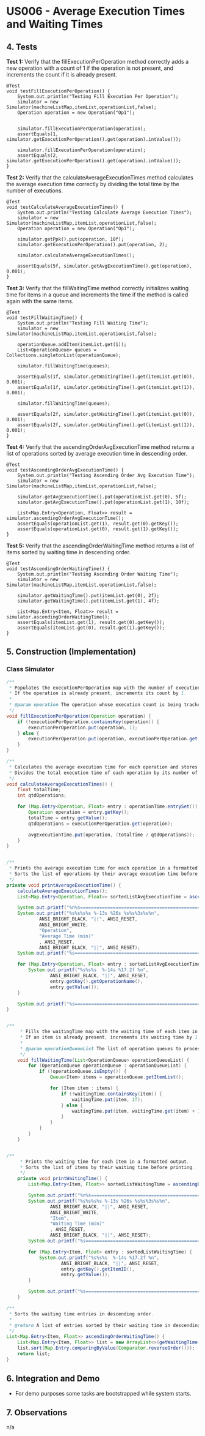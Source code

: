 # US006 - Average Execution Times and Waiting Times

## 4. Tests 

**Test 1:** Verify that the fillExecutionPerOperation method correctly adds a new operation with a count of 1 if the operation is not present, and increments the count if it is already present. 

	@Test
    void testFillExecutionPerOperation() {
        System.out.println("Testing Fill Execution Per Operation");
        simulator = new Simulator(machineListMap,itemList,operationList,false);
        Operation operation = new Operation("Op1");


        simulator.fillExecutionPerOperation(operation);
        assertEquals(1, simulator.getExecutionPerOperation().get(operation).intValue());

        simulator.fillExecutionPerOperation(operation);
        assertEquals(2, simulator.getExecutionPerOperation().get(operation).intValue());
    }
	

**Test 2:**  Verify that the calculateAverageExecutionTimes method calculates the average execution time correctly by dividing the total time by the number of executions.

	@Test
    void testCalculateAverageExecutionTimes() {
        System.out.println("Testing Calculate Average Execution Times");
        simulator = new Simulator(machineListMap,itemList,operationList,false);
        Operation operation = new Operation("Op1");

        simulator.getPpk().put(operation, 10f);
        simulator.getExecutionPerOperation().put(operation, 2);

        simulator.calculateAverageExecutionTimes();

        assertEquals(5f, simulator.getAvgExecutionTime().get(operation), 0.001);
    }

**Test 3:** Verify that the fillWaitingTime method correctly initializes waiting time for items in a queue and increments the time if the method is called again with the same items.

    @Test
    void testFillWaitingTime() {
        System.out.println("Testing Fill Waiting Time");
        simulator = new Simulator(machineListMap,itemList,operationList,false);

        operationQueue.addItem(itemList.get(1));
        List<OperationQueue> queues = Collections.singletonList(operationQueue);

        simulator.fillWaitingTime(queues);

        assertEquals(1f, simulator.getWaitingTime().get(itemList.get(0)), 0.001);
        assertEquals(1f, simulator.getWaitingTime().get(itemList.get(1)), 0.001);

        simulator.fillWaitingTime(queues);

        assertEquals(2f, simulator.getWaitingTime().get(itemList.get(0)), 0.001);
        assertEquals(2f, simulator.getWaitingTime().get(itemList.get(1)), 0.001);
    }

**Test 4:** Verify that the ascendingOrderAvgExecutionTime method returns a list of operations sorted by average execution time in descending order.

    @Test
    void testAscendingOrderAvgExecutionTime() {
        System.out.println("Testing Ascending Order Avg Execution Time");
        simulator = new Simulator(machineListMap,itemList,operationList,false);

        simulator.getAvgExecutionTime().put(operationList.get(0), 5f);
        simulator.getAvgExecutionTime().put(operationList.get(1), 10f);

        List<Map.Entry<Operation, Float>> result = simulator.ascendingOrderAvgExecutionTime();
        assertEquals(operationList.get(1), result.get(0).getKey());
        assertEquals(operationList.get(0), result.get(1).getKey());
    }

**Test 5:** Verify that the ascendingOrderWaitingTime method returns a list of items sorted by waiting time in descending order.

    @Test
    void testAscendingOrderWaitingTime() {
        System.out.println("Testing Ascending Order Waiting Time");
        simulator = new Simulator(machineListMap,itemList,operationList,false);

        simulator.getWaitingTime().put(itemList.get(0), 2f);
        simulator.getWaitingTime().put(itemList.get(1), 4f);

        List<Map.Entry<Item, Float>> result = simulator.ascendingOrderWaitingTime();
        assertEquals(itemList.get(1), result.get(0).getKey());
        assertEquals(itemList.get(0), result.get(1).getKey());
    }



## 5. Construction (Implementation)

### Class Simulator

```java
/**
 * Populates the executionPerOperation map with the number of executions for each operation.
 * If the operation is already present, increments its count by 1.
 *
 * @param operation The operation whose execution count is being tracked.
 */
void fillExecutionPerOperation(Operation operation) {
    if (!executionPerOperation.containsKey(operation)) {
        executionPerOperation.put(operation, 1);
    } else {
        executionPerOperation.put(operation, executionPerOperation.get(operation) + 1);
    }
}
```

```java
/**
 * Calculates the average execution time for each operation and stores it in avgExecutionTime.
 * Divides the total execution time of each operation by its number of executions.
 */
void calculateAverageExecutionTimes() {
    float totalTime;
    int qtdOperations;

    for (Map.Entry<Operation, Float> entry : operationTime.entrySet()) {
        Operation operation = entry.getKey();
        totalTime = entry.getValue();
        qtdOperations = executionPerOperation.get(operation);

        avgExecutionTime.put(operation, (totalTime / qtdOperations));
    }
}

```

```java

/**
 * Prints the average execution time for each operation in a formatted output.
 * Sorts the list of operations by their average execution time before printing.
 */
private void printAverageExecutionTime() {
    calculateAverageExecutionTimes();
    List<Map.Entry<Operation, Float>> sortedListAvgExecutionTime = ascendingOrderAvgExecutionTime();

    System.out.printf("%n%s===============================================%s%n", ANSI_BRIGHT_BLACK, ANSI_RESET);
    System.out.printf("%s%s%s%s %-13s %26s %s%s%3s%s%n",
            ANSI_BRIGHT_BLACK, "||", ANSI_RESET,
            ANSI_BRIGHT_WHITE,
            "Operation",
            "Average Time (min)"
            , ANSI_RESET,
            ANSI_BRIGHT_BLACK, "||", ANSI_RESET);
    System.out.printf("%s===============================================%s%n", ANSI_BRIGHT_BLACK, ANSI_RESET);

    for (Map.Entry<Operation, Float> entry : sortedListAvgExecutionTime) {
        System.out.printf("%s%s%s  %-14s %17.2f %n",
                ANSI_BRIGHT_BLACK, "||", ANSI_RESET,
                entry.getKey().getOperationName(),
                entry.getValue());
    }

    System.out.printf("%s===============================================%s%n", ANSI_BRIGHT_BLACK, ANSI_RESET);
}

```

```java

/**
     * Fills the waitingTime map with the waiting time of each item in the operation queue list.
     * If an item is already present, increments its waiting time by 1 minute.
     *
     * @param operationQueueList The list of operation queues to process for waiting time.
     */
    void fillWaitingTime(List<OperationQueue> operationQueueList) {
        for (OperationQueue operationQueue : operationQueueList) {
            if (!operationQueue.isEmpty()) {
                Queue<Item> items = operationQueue.getItemList();

                for (Item item : items) {
                    if (!waitingTime.containsKey(item)) {
                        waitingTime.put(item, 1f);
                    } else {
                        waitingTime.put(item, waitingTime.get(item) + 1f);
                    }
                }
            }
        }
    }

```

```java

/**
     * Prints the waiting time for each item in a formatted output.
     * Sorts the list of items by their waiting time before printing.
     */
    private void printWaitingTime() {
        List<Map.Entry<Item, Float>> sortedListWaitingTime = ascendingOrderWaitingTime();

        System.out.printf("%n%s===============================================%s%n", ANSI_BRIGHT_BLACK, ANSI_RESET);
        System.out.printf("%s%s%s%s %-13s %26s %s%s%3s%s%n",
                ANSI_BRIGHT_BLACK, "||", ANSI_RESET,
                ANSI_BRIGHT_WHITE,
                "Item",
                "Waiting Time (min)"
                , ANSI_RESET,
                ANSI_BRIGHT_BLACK, "||", ANSI_RESET);
        System.out.printf("%s===============================================%s%n", ANSI_BRIGHT_BLACK, ANSI_RESET);

        for (Map.Entry<Item, Float> entry : sortedListWaitingTime) {
            System.out.printf("%s%s%s  %-14s %17.2f %n",
                    ANSI_BRIGHT_BLACK, "||", ANSI_RESET,
                    entry.getKey().getItemID(),
                    entry.getValue());
        }

        System.out.printf("%s===============================================%s%n", ANSI_BRIGHT_BLACK, ANSI_RESET);
    }

```

```java
/**
 * Sorts the waiting time entries in descending order.
 *
 * @return A list of entries sorted by their waiting time in descending order.
 */
List<Map.Entry<Item, Float>> ascendingOrderWaitingTime() {
    List<Map.Entry<Item, Float>> list = new ArrayList<>(getWaitingTime().entrySet());
    list.sort(Map.Entry.comparingByValue(Comparator.reverseOrder()));
    return list;
}

```



## 6. Integration and Demo 

* For demo purposes some tasks are bootstrapped while system starts.


## 7. Observations

n/a
